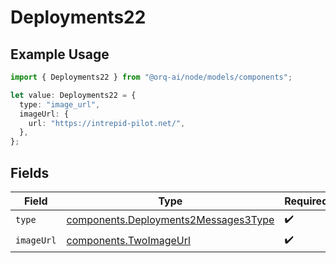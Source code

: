 # Deployments22

## Example Usage

```typescript
import { Deployments22 } from "@orq-ai/node/models/components";

let value: Deployments22 = {
  type: "image_url",
  imageUrl: {
    url: "https://intrepid-pilot.net/",
  },
};
```

## Fields

| Field                                                                                        | Type                                                                                         | Required                                                                                     | Description                                                                                  |
| -------------------------------------------------------------------------------------------- | -------------------------------------------------------------------------------------------- | -------------------------------------------------------------------------------------------- | -------------------------------------------------------------------------------------------- |
| `type`                                                                                       | [components.Deployments2Messages3Type](../../models/components/deployments2messages3type.md) | :heavy_check_mark:                                                                           | N/A                                                                                          |
| `imageUrl`                                                                                   | [components.TwoImageUrl](../../models/components/twoimageurl.md)                             | :heavy_check_mark:                                                                           | N/A                                                                                          |